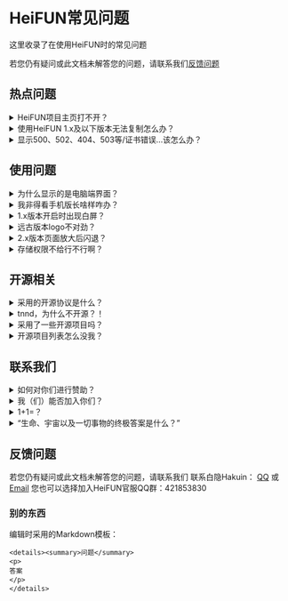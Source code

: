 # HeiFUN常见问题

这里收录了在使用HeiFUN时的常见问题

若您仍有疑问或此文档未解答您的问题，请联系我们[反馈问题](#反馈问题)

## 热点问题

<details><summary>HeiFUN项目主页打不开？</summary>
<p>
项目托管于GitHub，该站点因未知原因导致间歇性无法访问，可通过以下方式解决：
- 将DNS改为阿里DNS（非广）
- 访问GitHub镜像网站
- 使用加速器
</p>
</details>

<details><summary>使用HeiFUN 1.x及以下版本无法复制怎么办？</summary>
<p>
此问题无法被修复，对于因此带来的不便我们深表歉意。
我们在1.4.x版本给出了一条曲线救国方案：
>右上角三个点→复制跳转→确定
此做法将在子页面打开当前浏览的网页，您可在此复制。
</p>
</details>

<details><summary>显示500、502、404、503等/证书错误…该怎么办？</summary>
<p>
由于论坛本身不定时抽风，此现象时有发生。
遇到此类情况请立即联系论坛管理人员：黑历、票君或者叶子（与HeiFUN非同一制作团队）。
</p>
</details>

## 使用问题

<details><summary>为什么显示的是电脑端界面？</summary>
<p>
论坛手机版也就图一乐，真正完全体还得看电脑端。
</p>
</details>

<details><summary>我非得看手机版长啥样咋办？</summary>
<p>
「浏览器UA设置」。
</p>
</details>

<details><summary>1.x版本开启时出现白屏？</summary>
<p>
这是默认留给应用启动页的白屏，无法被修复，为此我们深表歉意。
为了改善此问题，我们曾尝试在应用内加入过启动页，但后续版本加入时会报错，故不得不遗憾地取消这项功能。
</p>
</details>

<details><summary>远古版本logo不对劲？</summary>
<p>
当时HeiFUN还只是一个做着玩的项目，暂未选择logo，故是编辑器默认图标。
</p>
</details>

<details><summary>2.x版本页面放大后闪退？</summary>
<p>
我们正在追踪此类问题，请立即联系我们并反馈此现象！
Email：HK256@qq.com
QQ：3248927616
</p>
</details>

<details><summary>存储权限不给行不行啊？</summary>
<p>
禁止存储权限不会影响APP主要功能运行，但诸如上传文件，修改头像，收藏网页，历史记录等功能可能无法正常使用。
</p>
</details>

## 开源相关

<details><summary>采用的开源协议是什么？</summary>
<p>
GPL v3.0
</p>
</details>

<details><summary>tnnd，为什么不开源？！</summary>
<p>
我知道你很急，但是你先别急，还没开呢，再等等。
</p>
</details>

<details><summary>采用了一些开源项目吗？</summary>
<p>
是的，可在这里一并查看
</p>
</details>

<details><summary>开源项目列表怎么没我？</summary>
<p>
部分项目在统计中或有遗漏，请[联系我们](mailto:HK256@qq.com)并证明你的身份
</p>
</details>

## 联系我们

<details><summary>如何对你们进行赞助？</summary>
<p>
非常感谢！![微信赞赏码](docs/微信赞赏码.png)
</p>
</details>

<details><summary>我（们）能否加入你们？</summary>
<p>
肥肠欢迎！请联系白隐Hakuin：
[QQ](https://qm.qq.com/cgi-bin/qm/qr?k=iE7z_j06ND76LrxjLnNYuat2bJRfjk0p) 或 [Email](mailto:HK256@qq.com)
</p>
</details>

<details><summary>1+1=？</summary>
<p>
 2
</p>
</details>

<details><summary>“生命、宇宙以及一切事物的终极答案是什么？”</summary>
<p>
“42 。”
</p>
</details>

## 反馈问题

若您仍有疑问或此文档未解答您的问题，请联系我们
联系白隐Hakuin：
[QQ](https://qm.qq.com/cgi-bin/qm/qr?k=iE7z_j06ND76LrxjLnNYuat2bJRfjk0p) 或 [Email](mailto:HK256@qq.com)
您也可以选择加入HeiFUN官服QQ群：421853830



### 别的东西
编辑时采用的Markdown模板：
```
<details><summary>问题</summary>
<p>
答案
</p>
</details>
```
